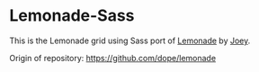 Lemonade-Sass
==========

This is the Lemonade grid using Sass port of [Lemonade](https://github.com/dope/lemonade) by [Joey](https://github.com/dope).

Origin of repository: https://github.com/dope/lemonade